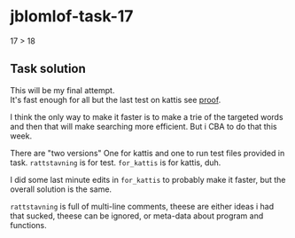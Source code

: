 # jblomlof-task-17
17 > 18

## Task solution
This will be my final attempt.  
It's fast enough for all but the last test on kattis see [proof](Proof/Proof.PNG).

I think the only way to make it faster is to make a trie of the targeted words and then that will make searching more efficient. But i CBA to do that this week.  

There are "two versions" One for kattis and one to run test files provided in task. `rattstavning` is for test. `for_kattis` is for kattis, duh. 

I did some last minute edits in `for_kattis` to probably make it faster, but the overall solution is the same.

`rattstavning` is full of multi-line comments, theese are either ideas i had that sucked, theese can be ignored, or meta-data about program and functions.

